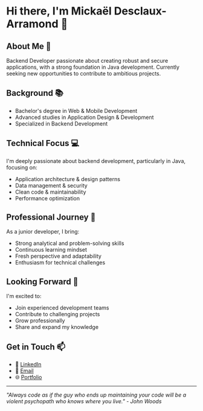 # Hi there, I'm Mickaël Desclaux-Arramond 👋

## About Me 🎯
Backend Developer passionate about creating robust and secure applications, with a strong foundation in Java development. Currently seeking new opportunities to contribute to ambitious projects.

## Background 📚
- Bachelor's degree in Web & Mobile Development
- Advanced studies in Application Design & Development
- Specialized in Backend Development

## Technical Focus 💻
I'm deeply passionate about backend development, particularly in Java, focusing on:
- Application architecture & design patterns
- Data management & security
- Clean code & maintainability
- Performance optimization

## Professional Journey 🚀
As a junior developer, I bring:
- Strong analytical and problem-solving skills
- Continuous learning mindset
- Fresh perspective and adaptability
- Enthusiasm for technical challenges

## Looking Forward 🤝
I'm excited to:
- Join experienced development teams
- Contribute to challenging projects
- Grow professionally
- Share and expand my knowledge

## Get in Touch 📫
- 💼 [LinkedIn]([https://www.linkedin.com/in/micka%C3%ABl-desclaux-arramond/])
- 📧 [Email]([mickael.desclaux.arramond.emploi@gmail.com])
- 🌐 [Portfolio]([https://portfolio-mickael-desclaux-arramond.netlify.app/])

---
*"Always code as if the guy who ends up maintaining your code will be a violent psychopath who knows where you live." - John Woods*
